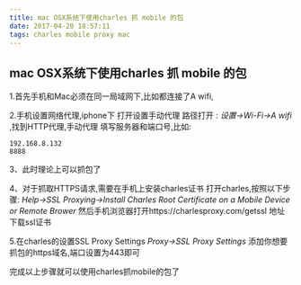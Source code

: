 ```yaml
---
title: mac OSX系统下使用charles 抓 mobile 的包
date: 2017-04-20 18:57:11
tags: charles mobile proxy mac
---
```

## mac OSX系统下使用charles 抓 mobile 的包

1.首先手机和Mac必须在同一局域网下,比如都连接了A wifi,

2.手机设置网络代理,iphone下 打开设置手动代理
路径打开 : *设置->Wi-Fi->A wifi* ,找到HTTP代理,手动代理
填写服务器和端口号,比如:

```
192.168.8.132
8888
```

3、此时理论上可以抓包了

4、对于抓取HTTPS请求,需要在手机上安装charles证书
打开charles,按照以下步骤:
*Help->SSL Proxying->Install Charles Root Certificate on a Mobile Device or Remote Brower*
然后手机浏览器打开https://charlesproxy.com/getssl 地址下载ssl证书

5.在charles的设置SSL Proxy Settings
*Proxy->SSL Proxy Settings*
添加你想要抓包的https域名,端口设置为443即可

完成以上步骤就可以使用charles抓mobile的包了